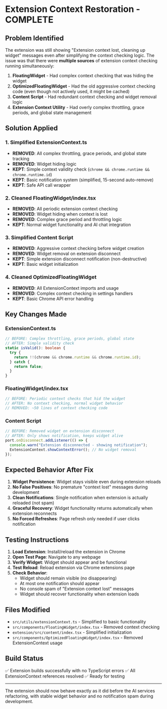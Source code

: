 # Extension Context Restoration - COMPLETE

## Problem Identified
The extension was still showing "Extension context lost, cleaning up widget" messages even after simplifying the context checking logic. The issue was that there were **multiple sources** of extension context checking running simultaneously:

1. **FloatingWidget** - Had complex context checking that was hiding the widget
2. **OptimizedFloatingWidget** - Had the old aggressive context checking code (even though not actively used, it might be cached)
3. **Content Script** - Had redundant context checking and widget removal logic
4. **Extension Context Utility** - Had overly complex throttling, grace periods, and global state management

## Solution Applied

### 1. Simplified ExtensionContext.ts
- **REMOVED**: All complex throttling, grace periods, and global state tracking
- **REMOVED**: Widget hiding logic
- **KEPT**: Simple context validity check (`chrome && chrome.runtime && chrome.runtime.id`)
- **KEPT**: Basic notification system (simplified, 15-second auto-remove)
- **KEPT**: Safe API call wrapper

### 2. Cleaned FloatingWidget/index.tsx
- **REMOVED**: All periodic extension context checking
- **REMOVED**: Widget hiding when context is lost
- **REMOVED**: Complex grace period and throttling logic
- **KEPT**: Normal widget functionality and AI chat integration

### 3. Simplified Content Script
- **REMOVED**: Aggressive context checking before widget creation
- **REMOVED**: Widget removal on extension disconnect
- **KEPT**: Simple extension disconnect notification (non-destructive)
- **KEPT**: Basic widget initialization

### 4. Cleaned OptimizedFloatingWidget
- **REMOVED**: All ExtensionContext imports and usage
- **REMOVED**: Complex context checking in settings handlers
- **KEPT**: Basic Chrome API error handling

## Key Changes Made

### ExtensionContext.ts
```typescript
// BEFORE: Complex throttling, grace periods, global state
// AFTER: Simple validity check
static isValid(): boolean {
  try {
    return !!(chrome && chrome.runtime && chrome.runtime.id);
  } catch {
    return false;
  }
}
```

### FloatingWidget/index.tsx
```typescript
// BEFORE: Periodic context checks that hid the widget
// AFTER: No context checking, normal widget behavior
// REMOVED: ~50 lines of context checking code
```

### Content Script
```typescript
// BEFORE: Removed widget on extension disconnect
// AFTER: Only shows notification, keeps widget alive
port.onDisconnect.addListener(() => {
  console.warn("Extension disconnected - showing notification");
  ExtensionContext.showContextError(); // No widget removal
});
```

## Expected Behavior After Fix

1. **Widget Persistence**: Widget stays visible even during extension reloads
2. **No False Positives**: No premature "context lost" messages during development
3. **Clean Notifications**: Single notification when extension is actually reloaded (not spam)
4. **Graceful Recovery**: Widget functionality returns automatically when extension reconnects
5. **No Forced Refreshes**: Page refresh only needed if user clicks notification

## Testing Instructions

1. **Load Extension**: Install/reload the extension in Chrome
2. **Open Test Page**: Navigate to any webpage
3. **Verify Widget**: Widget should appear and be functional
4. **Test Reload**: Reload extension via Chrome extensions page
5. **Check Behavior**: 
   - Widget should remain visible (no disappearing)
   - At most one notification should appear
   - No console spam of "Extension context lost" messages
   - Widget should recover functionality when extension loads

## Files Modified
- `src/utils/extensionContext.ts` - Simplified to basic functionality
- `src/components/FloatingWidget/index.tsx` - Removed context checking
- `extension/src/content/index.tsx` - Simplified initialization
- `src/components/OptimizedFloatingWidget/index.tsx` - Removed ExtensionContext usage

## Build Status
✅ Extension builds successfully with no TypeScript errors
✅ All ExtensionContext references resolved
✅ Ready for testing

---

The extension should now behave exactly as it did before the AI services refactoring, with stable widget behavior and no notification spam during development.
